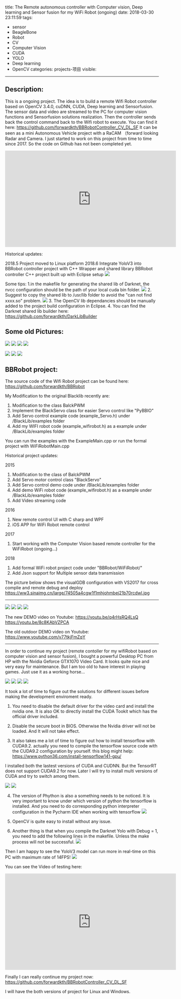 title: The Remote autonomous controller with Computer vision, Deep learning and Sensor fusion for my WiFi Robot (ongoing)
date: 2018-03-30 23:11:59
tags:
- sensor
- BeagleBone
- Robot
- CV
- Computer Vision
- CUDA
- YOLO
- Deep learning
- OpenCV
categories: projects-项目
visible:
---

<meta name="referrer" content="no-referrer" />

## Description:
This is a ongoing project. The idea is to build a remote Wifi Robot controller based on OpenCV 3.4.0, cuDNN, CUDA, Deep learning and Sensorfusion.
The sensor data and video are streamed to the PC for computer vision functions and Sensorfusion solutions realization. Then the controller sends back the control command back to the Wifi robot to execute.
You can find it here:  https://github.com/forwardkth/BBRobotController_CV_DL_SF
It can be seen as a mini Autonomous Vehicle project with a RaCAM （forward looking Radar and Camera.
I just started to work on this project from time to time since 2017. So the code on Github has not been completed yet.
<iframe width="560" height="315" src="https://www.youtube.com/embed/Y1jZm1aZNGg" frameborder="0" allow="autoplay; encrypted-media" allowfullscreen></iframe>

Historical updates:

2018.5  Project moved to Linux platform
2018.6  Integrate YoloV3 into BBRobot controller project with C++ Wrapper and shared library
        BBRobot controller C++ project built up with Eclipse setup
![](https://github.com/forwardkth/image/tree/master/weibo/74505a4cgy1fs496rv0zrj21hb0t31kx?raw=true)

Some tips:
1.in the makefile for generating the shared lib of Darknet, the nvcc configuration should be the path of your local cuda bin folder.
![](https://github.com/forwardkth/image/tree/master/weibo/74505a4cgy1fs496vfj4aj212p0ql7bj?raw=true)
2. Suggest to copy the shared lib to /usr/lib folder to avoid the "can not find xxxx.so" problem.
![](https://github.com/forwardkth/image/tree/master/weibo/74505a4cgy1fs496lhc7qj20z90khn1k?raw=true)
3. The OpenCV lib dependancies should be manually added to the project build configuration in Eclipse.
4. You can find the Darknet shared lib builder here: https://github.com/forwardkth/DarkLibBuilder

## Some old Pictures:
![](https://github.com/forwardkth/image/tree/master/weibo/74505a4cjw1f15bm3c82lj218g0xcqku?raw=true)
![](https://github.com/forwardkth/image/tree/master/weibo/74505a4cgy1fpvirumai6j23402c0e82?raw=true)
![](https://github.com/forwardkth/image/tree/master/weibo/74505a4cgy1fpvish1t10j23402c0kjm?raw=true)
![](https://5b0988e595225.cdn.sohucs.com/images/20170820/f96728dcc26d4eb0a7db9c49acf6756b.gif)

<!-- more -->
![](https://github.com/forwardkth/image/tree/master/weibo/74505a4cgy1fpviriawz6j21gu0sjaky?raw=true)
![](https://github.com/forwardkth/image/tree/master/weibo/74505a4cgy1fpvis7nq6vj23402c0e82?raw=true)
![](https://github.com/forwardkth/image/tree/master/weibo/74505a4cgy1fpvira0vdvj21hw0sqk1f?raw=true)

## BBRobot project:
The source code of the Wifi Robot project can be found here: https://github.com/forwardkth/BBRobot


My Modification to the original Blacklib recently are:

1. Modification to the class BalckPWM
2. Implement the BlackServo class for easier Servo control like "PyBBIO"
3. Add Servo control example code (example_Servo.h) under /BlackLib/examples folder
4. Add my WIFI robot code (example_wifirobot.h) as a example under /BlackLib/examples folder

You can run the examples with the ExampleMain.cpp or run the formal project with WiFiRobotMain.cpp

Historical project updates:

2015
1. Modification to the class of BalckPWM
2. Add Servo motor control class "BlackServo"
3. Add Servo control demo code under /BlackLib/examples folder
4. Add demo WiFi robot code (example_wifirobot.h) as a example under /BlackLib/examples folder
5. Add Video streaming code
		   
2016       
1. New remote control UI with C sharp and WPF
2. iOS APP for WiFi Robot remote control
		   
2017       
1. Start working with the Computer Vision based remote controller for the WiFiRobot (ongoing...)
    
2018       
1. Add formal WiFi robot project code under "BBRobot/WiFiRobot/"
2. Add Json support for Multiple sensor data transmission

The picture below shows the visualGDB configuration with VS2017 for cross complie and remote debug and deploy
https://ww3.sinaimg.cn/large/74505a4cgw1f1mhjohmbej21b70rcdwl.jpg

------------------------------------------------------------
![](https://github.com/forwardkth/image/tree/master/weibo/74505a4cgw1evho2onxwsj21kw16o7wh?raw=true)
![](https://github.com/forwardkth/image/tree/master/weibo/74505a4cgw1evgrdvaux5j21kw16o1if?raw=true)
![](https://github.com/forwardkth/image/tree/master/weibo/74505a4cgw1f7oypkop58j20ku0fmn0o?raw=true)
![](https://github.com/forwardkth/image/tree/master/weibo/74505a4cgw1f7oyqnelgnj20qo0qo79n?raw=true)

The new DEMO video on Youtube:
https://youtu.be/q4rHsRQ4LsQ
https://youtu.be/8c8KAbVZPCA

The old outdoor DEMO video on Youtube:
https://www.youtube.com/v77tkjFmZqY

------------------------------------------------------------

In order to continue my project (remote contoller for my wifiRobot based on computer vision and sensor fusion), I bought a powerful Desktop PC from HP with the Nvidia Geforce GTX1070 Video Card. It looks quite nice and very easy for maintenance. But I am too old to have interest in playing games. Just use it as a working horse...

![](https://github.com/forwardkth/image/tree/master/weibo/74505a4cgy1frlwtesrlpj22c0340kjm?raw=true)
![](https://github.com/forwardkth/image/tree/master/weibo/74505a4cgy1frlwt4rv50j22c03404qq?raw=true)
![](https://github.com/forwardkth/image/tree/master/weibo/74505a4cgy1frlwu19befj23402c07wj?raw=true)
![](https://github.com/forwardkth/image/tree/master/weibo/74505a4cgy1frlwuctqswj23402c0x6q?raw=true)

It took a lot of time to figure out the solutions for different issues before making the development enviroment ready.

1. You need to disable the default driver for the video card and install the nvidia one. It is also OK to directly install the CUDA Tookit which has the official driver included.

2. Disable the secure boot in BIOS. Otherwise the Nvidia driver will not be loaded. And It will not take effect.

3. It also takes me a lot of time to figure out how to install tensorflow with CUDA9.2.
actually you need to compile the tensorflow source code with the CUDA9.2 configuration by yourself. this blog might help:  https://www.python36.com/install-tensorflow141-gpu/

I installed both the lastest versions of CUDA and CUDNN. But the TensorRT does not support CUDA9.2 for now. Later I will try to install multi versions of CUDA and try to switch among them.

![](https://github.com/forwardkth/image/tree/master/weibo/74505a4cgy1frmxjykddej23402c0e82?raw=true)
![](https://github.com/forwardkth/image/tree/master/weibo/74505a4cgy1frmxk74fhdj23402c0e82?raw=true)

4. The version of Phython is also a something needs to be noticed. It is very important to know under which version of python the tensorflow is installed. And you need to do corresponding python interpreter configuration in the Pycharm IDE when working with tensorflow
![](https://github.com/forwardkth/image/tree/master/weibo/74505a4cgy1frn6qe1itqj21h80rmagc?raw=true)


5. OpenCV is quite easy to install without any issue.

6. Another thing is that when you compile the Darknet Yolo with Debug = 1, you need to add the following lines in the makefile. Unless the make process will not be successful.
![](https://github.com/forwardkth/image/tree/master/weibo/74505a4cgy1frn6qdjc88j20p30kc413?raw=true)

Then I am happy to see the YoloV3 model can run more in real-time on this PC with maximum rate of 14FPS!
![](https://github.com/forwardkth/image/tree/master/weibo/74505a4cgy1frn0x6dh7zj20qo0qon1g?raw=true)

You can see the Video of testing here:

<iframe width="560" height="315" src="https://www.youtube.com/embed/Y1jZm1aZNGg" frameborder="0" allow="autoplay; encrypted-media" allowfullscreen></iframe>

Finally I can really continue my project now: https://github.com/forwardkth/BBRobotController_CV_DL_SF

I will have the both versions of project for Linux and Windows.
